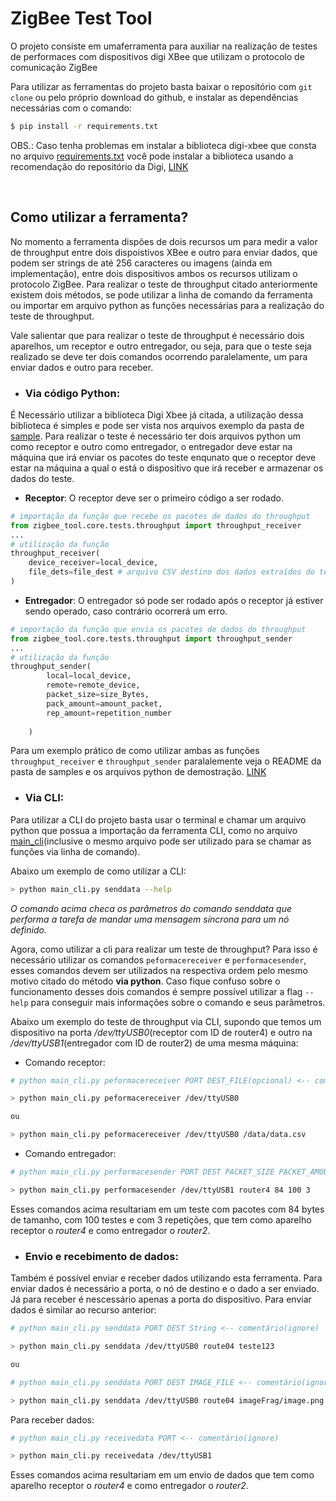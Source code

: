 # ZigBee Test Tool

O projeto consiste em umaferramenta para auxiliar na realização de testes de performaces com dispositivos digi XBee que utilizam o protocolo de comunicação ZigBee

Para utilizar as ferramentas do projeto basta baixar o repositório com `git clone` ou pelo próprio download do github, e instalar as dependências necessárias com o comando:

```bash
$ pip install -r requirements.txt
```

OBS.: Caso tenha problemas em instalar a biblioteca digi-xbee que consta no arquivo [requirements.txt](./requirements.txt) você pode instalar a biblioteca usando a recomendação do repositório da Digi, [LINK](https://github.com/digidotcom/xbee-python)

<br>

## Como utilizar a ferramenta?

No momento a ferramenta dispões de dois recursos um para medir a valor de throughput entre dois dispoistivos XBee e outro para enviar dados, que podem ser strings de até 256 caracteres ou imagens (ainda em implementação), entre dois dispositivos ambos os recursos utilizam o protocolo ZigBee. Para realizar o teste de throughput citado anteriormente existem dois métodos, se pode utilizar a linha de comando da ferramenta ou importar em arquivo python as funções necessárias para a realização do teste de throughput.

Vale salientar que para realizar o teste de throughput é necessário dois aparelhos, um receptor e outro entregador, ou seja, para que o teste seja realizado se deve ter dois comandos ocorrendo paralelamente, um para enviar dados e outro para receber.

-   ### **Via código Python**:

É Necessário utilizar a biblioteca Digi Xbee já citada, a utilização dessa biblioteca é simples e pode ser vista nos arquivos exemplo da pasta de [sample](samples/through_put_test). Para realizar o teste é necessário ter dois arquivos python um como receptor e outro como entregador, o entregador deve estar na máquina que irá enviar os pacotes do teste enqunato que o receptor deve estar na máquina a qual o está o dispositivo que irá receber e armazenar os dados do teste.

-   **Receptor**: O receptor deve ser o primeiro código a ser rodado.

```python
# importação da função que recebe os pacotes de dados do throughput
from zigbee_tool.core.tests.throughput import throughput_receiver
...
# utilização da função
throughput_receiver(
    device_receiver=local_device,
    file_dets=file_dest # arquivo CSV destino dos dados extraídos do teste (opcional)
)
```

-   **Entregador**: O entregador só pode ser rodado após o receptor já estiver sendo operado, caso contrário ocorrerá um erro.

```python
# importação da função que envia os pacotes de dados do throughput
from zigbee_tool.core.tests.throughput import throughput_sender
...
# utilização da função
throughput_sender(
        local=local_device,
        remote=remote_device,
        packet_size=size_Bytes,
        pack_amount=amount_packet,
        rep_amount=repetition_number
        
    )
```

Para um exemplo prático de como utilizar ambas as funções `throughput_receiver` e `throughput_sender` paralalemente veja o README da pasta de samples e os arquivos python de demostração. [LINK](samples/through_put_test)

-   ### **Via CLI**:

Para utilizar a CLI do projeto basta usar o terminal e chamar um arquivo python que possua a importação da ferramenta CLI, como no arquivo [main_cli](./main_cli.py)(inclusive o mesmo arquivo pode ser utilizado para se chamar as funções via linha de comando).

Abaixo um exemplo de como utilizar a CLI:

```bash
> python main_cli.py senddata --help
```

_O comando acima checa os parâmetros do comando senddata que performa a tarefa de mandar uma mensagem síncrona para um nó definido._

Agora, como utilizar a cli para realizar um teste de throughput? Para isso é necessário utilizar os comandos `peformacereceiver` e `performacesender`, esses comandos devem ser utilizados na respectiva ordem pelo mesmo motivo citado do método **via python**. Caso fique confuso sobre o funcionamento desses dois comandos é sempre possível utilizar a flag `--help` para conseguir mais informações sobre o comando e seus parâmetros.

Abaixo um exemplo do teste de throughput via CLI, supondo que temos um dispositivo na porta _/dev/ttyUSB0_(receptor com ID de router4) e outro na _/dev/ttyUSB1_(entregador com ID de router2) de uma mesma máquina:

-   Comando receptor:

```bash
# python main_cli.py peformacereceiver PORT DEST_FILE(opcional) <-- comentário(ignore)

> python main_cli.py peformacereceiver /dev/ttyUSB0

ou

> python main_cli.py peformacereceiver /dev/ttyUSB0 /data/data.csv
```

-   Comando entregador:

```bash
# python main_cli.py performacesender PORT DEST PACKET_SIZE PACKET_AMOUNT REPETITIONS <-- comentário(ignore)

> python main_cli.py performacesender /dev/ttyUSB1 router4 84 100 3
```

Esses comandos acima resultariam em um teste com pacotes com 84 bytes de tamanho, com 100 testes e com 3 repetições, que tem como aparelho receptor o _router4_ e como entregador o _router2_.

-   ### **Envio e recebimento de dados**:
Também é possível enviar e receber dados utilizando esta ferramenta. Para enviar dados é necessário a porta, o nó de destino e o dado a ser enviado. Já para receber é nescessário apenas a porta do dispositivo.
Para enviar dados é similar ao recurso anterior:

```bash
# python main_cli.py senddata PORT DEST String <-- comentário(ignore)

> python main_cli.py senddata /dev/ttyUSB0 route04 teste123

ou

# python main_cli.py senddata PORT DEST IMAGE_FILE <-- comentário(ignore)

> python main_cli.py senddata /dev/ttyUSB0 route04 imageFrag/image.png

```

Para receber dados:

```bash
# python main_cli.py receivedata PORT <-- comentário(ignore)

> python main_cli.py receivedata /dev/ttyUSB1
```
Esses comandos acima resultariam em um envio de dados que tem como aparelho receptor o _router4_ e como entregador o _router2_.
